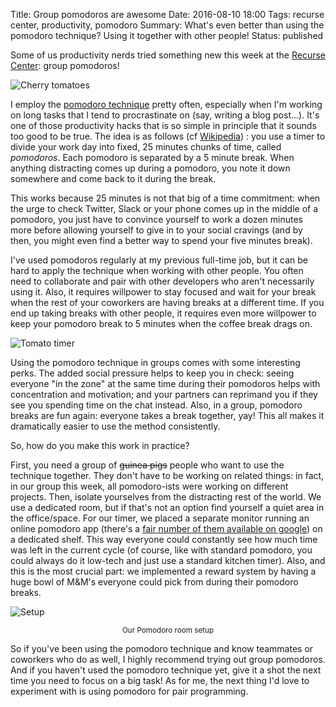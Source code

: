 Title: Group pomodoros are awesome
Date: 2016-08-10 18:00
Tags: recurse center, productivity, pomodoro
Summary: What's even better than using the pomodoro technique? Using it together with other people!
Status: published


Some of us productivity nerds tried something new this week at the [Recurse Center](http://recurse.com/): group
pomodoros!

![Cherry tomatoes]({filename}/images/pomodoro/tomatoes.jpg)

I employ the [pomodoro technique](http://pomodorotechnique.com/) pretty often, especially when I'm working on long
tasks that I tend to procrastinate on (say, writing a blog post...). It's one of those productivity hacks that is so
simple in principle that it sounds too good to be true. The idea is as follows (cf
[Wikipedia](https://en.wikipedia.org/wiki/Pomodoro_Technique)) : you use a timer to divide your work day into fixed, 25
minutes chunks of time, called *pomodoros*. Each pomodoro is separated by a 5 minute break. When anything distracting
comes up during a pomodoro, you note it down somewhere and come back to it during the break.

This works because 25 minutes is not that big of a time commitment: when the urge to check Twitter, Slack or your phone
comes up in the middle of a pomodoro, you just have to convince yourself to work a dozen minutes more before allowing
yourself to give in to your social cravings (and by then, you might even find a better way to spend your five minutes
break).

I've used pomodoros regularly at my previous full-time job, but it can be hard to apply the technique when working with
other people. You often need to collaborate and pair with other developers who aren't necessarily using it. Also, it
requires willpower to stay focused and wait for your break when the rest of your coworkers are having breaks at a
different time. If you end up taking breaks with other people, it requires even more willpower to keep your pomodoro
break to 5 minutes when the coffee break drags on.

![Tomato timer]({filename}/images/pomodoro/tomato-timer.jpg)

Using the pomodoro technique in groups comes with some interesting perks. The added social pressure helps to keep you
in check: seeing everyone "in the zone" at the same time during their pomodoros helps with concentration and
motivation; and your partners can reprimand you if they see you spending time on the chat instead. Also, in a group,
pomodoro breaks are fun again: everyone takes a break together, yay! This all makes it dramatically easier to use the
method consistently.

So, how do you make this work in practice? 

First, you need a group of <strike>guinea pigs</strike> people who want to use the technique together. They don't have
to be working on related things: in fact, in our group this week, all pomodoro-ists were working on different projects.
Then, isolate yourselves from the distracting rest of the world. We use a dedicated room, but if that's not an option
find yourself a quiet area in the office/space. For our timer, we placed a separate monitor running an online pomodoro
app (there's a [fair number of them available on google](https://www.google.com/search?q=online+pomodoro+timer)) on a
dedicated shelf. This way everyone could constantly see how much time was left in the current cycle (of course, like
with standard pomodoro, you could always do it low-tech and just use a standard kitchen timer).  Also, and this is the
most crucial part: we implemented a reward system by having a huge bowl of M&M's everyone could pick from during their
pomodoro breaks.

![Setup]({filename}/images/pomodoro/pomodoro-setup.jpg)
<center><small>Our Pomodoro room setup</small></center>

So if you've been using the pomodoro technique and know teammates or coworkers who do as well, I highly
recommend trying out group pomodoros. And if you haven't used the pomodoro technique yet, give it a shot the next time
you need to focus on a big task! As for me, the next thing I'd love to experiment with is using pomodoro for pair
programming.

